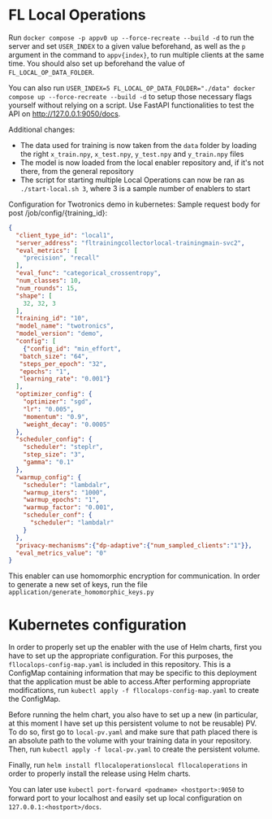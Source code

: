 
# FL Local Operations


Run `docker compose -p appv0 up --force-recreate --build -d` to run the server and set `USER_INDEX` to a given value beforehand, as well as the `p` argument in the command to `appv{index}`, to run multiple clients at the same time.
You should also set up beforehand the value of `FL_LOCAL_OP_DATA_FOLDER`.

You can also run `USER_INDEX=5 FL_LOCAL_OP_DATA_FOLDER="./data" docker compose up --force-recreate --build -d` to setup those necessary flags yourself without relying on a script.
Use FastAPI functionalities to test the API on http://127.0.0.1:9050/docs.

Additional changes:
- The data used for training is now taken from the `data` folder by loading the right `x_train.npy`, 
`x_test.npy`, `y_test.npy` and `y_train.npy` files
- The model is now loaded from the local enabler repository and, if it's not there, from the general repository
- The script for starting multiple Local Operations can now be ran as `./start-local.sh 3`, where 3 is a sample number of enablers to start


Configuration for Twotronics demo in kubernetes:
Sample request body for post /job/config/{training_id}:
```json
{
  "client_type_id": "local1",
  "server_address": "fltrainingcollectorlocal-trainingmain-svc2",
  "eval_metrics": [
    "precision", "recall"
  ],
  "eval_func": "categorical_crossentropy",
  "num_classes": 10,
  "num_rounds": 15,
  "shape": [
    32, 32, 3
  ],
  "training_id": "10",
  "model_name": "twotronics",
  "model_version": "demo",
  "config": [
    {"config_id": "min_effort",
   "batch_size": "64",
   "steps_per_epoch": "32",
   "epochs": "1",
   "learning_rate": "0.001"}
  ],
  "optimizer_config": {
    "optimizer": "sgd",
    "lr": "0.005",
    "momentum": "0.9",
    "weight_decay": "0.0005"
  },
  "scheduler_config": {
    "scheduler": "steplr",
    "step_size": "3",
    "gamma": "0.1"
  },
  "warmup_config": {
    "scheduler": "lambdalr",
    "warmup_iters": "1000",
    "warmup_epochs": "1",
    "warmup_factor": "0.001",
    "scheduler_conf": {
      "scheduler": "lambdalr"
    }
  },
  "privacy-mechanisms":{"dp-adaptive":{"num_sampled_clients":"1"}},
  "eval_metrics_value": "0"
}
```

This enabler can use homomorphic encryption for communication. In order to generate a new set of keys, run the file `application/generate_homomorphic_keys.py`

# Kubernetes configuration

In order to properly set up the enabler with the use of Helm charts, first you have to set up the appropriate configuration. For this purposes, the `fllocalops-config-map.yaml` is included in this repository. This is a ConfigMap containing information that may be specific to this deployment that the application must be able to access.After performing appropriate modifications, run `kubectl apply -f fllocalops-config-map.yaml` to create the ConfigMap.

Before running the helm chart, you also have to set up a new (in particular, at this moment I have set up this persistent volume to not be reusable) PV. To do so, first go to `local-pv.yaml` and make sure that path placed there is an absolute path to the volume with your training data in your repository. Then, run `kubectl apply -f local-pv.yaml` to create the persistent volume.

Finally, run `helm install fllocaloperationslocal fllocaloperations` in order to properly install the release using Helm charts.

You can later use `kubectl port-forward <podname> <hostport>:9050` to forward port to your localhost and easily set up local configuration on `127.0.0.1:<hostport>/docs`.